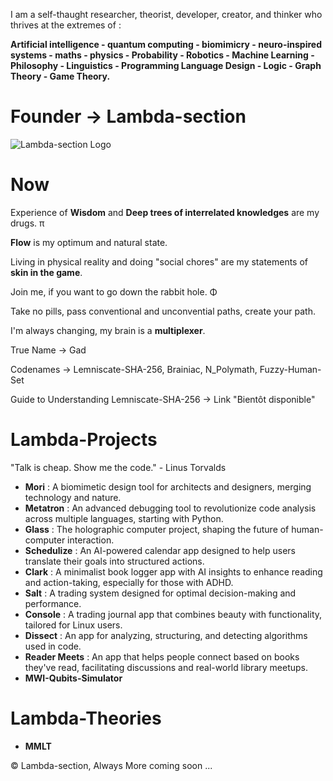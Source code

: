 I am a self-thaught researcher, theorist, developer, creator, and thinker who thrives at the extremes of :

**Artificial intelligence - quantum computing - biomimicry - neuro-inspired systems - maths - physics - Probability - Robotics - Machine Learning - Philosophy - Linguistics - Programming Language Design - Logic - Graph Theory - Game Theory.**


# Founder → **Lambda-section**

![Lambda-section Logo](https://github.com/user-attachments/assets/bd491a79-0fce-409d-93d3-2dcf5ccf663b)

# Now

Experience of **Wisdom** and **Deep trees of interrelated knowledges** are my drugs. π

**Flow** is my optimum and natural state. 

Living in physical reality and doing "social chores" are my statements of **skin in the game**.

Join me, if you want to go down the rabbit hole. Φ

Take no pills, pass conventional and unconvential paths, create your path. 

I'm always changing, my brain is a **multiplexer**.

True Name → Gad 

Codenames → Lemniscate-SHA-256, Brainiac, N_Polymath, Fuzzy-Human-Set

Guide to Understanding Lemniscate-SHA-256 → Link "Bientôt disponible"

# Lambda-Projects 

"Talk is cheap. Show me the code." - Linus Torvalds 

- **Mori** : A biomimetic design tool for architects and designers, merging technology and nature.
- **Metatron** : An advanced debugging tool to revolutionize code analysis across multiple languages, starting with Python.
- **Glass** : The holographic computer project, shaping the future of human-computer interaction.
- **Schedulize** : An AI-powered calendar app designed to help users translate their goals into structured actions.
- **Clark** : A minimalist book logger app with AI insights to enhance reading and action-taking, especially for those with ADHD.
- **Salt** : A trading system designed for optimal decision-making and performance.
- **Console** : A trading journal app that combines beauty with functionality, tailored for Linux users.
- **Dissect** : An app for analyzing, structuring, and detecting algorithms used in code.
- **Reader Meets** : An app that helps people connect based on books they've read, facilitating discussions and real-world library meetups.
- **MWI-Qubits-Simulator**

# Lambda-Theories

- **MMLT**



© Lambda-section, Always More coming soon ...
